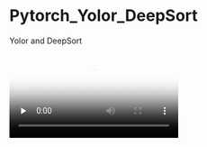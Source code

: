 # Pytorch_Yolor_DeepSort
 Yolor and  DeepSort
 
<!-- <video id="video" controls="" preload="none" poster="封面">
      <source id="mp4" src="result.mp4" type="video/mp4">
</videos> -->

<video id="video" controls="" preload="none" poster="封面">
      <source id="webm" src="result.webm" type="video/webm">
</videos>

 
 ## Tracking sources

Tracking can be run on most video formats

```bash
python3 track.py --source ... --show-vid  # show live inference results as well
```

- Video:  `--source file.mp4`
- Webcam:  `--source 0`
- RTSP stream:  `--source rtsp://170.93.143.139/rtplive/470011e600ef003a004ee33696235daa`
- HTTP stream:  `--source http://wmccpinetop.axiscam.net/mjpg/video.mjpg`
